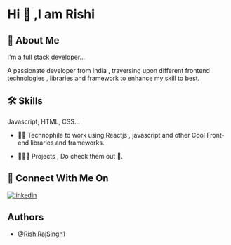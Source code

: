 
#   Hi 👋 ,I am Rishi



## 🚀 About Me
I'm a full stack developer...

A passionate developer from India , traversing upon different frontend technologies , libraries and framework to enhance my skill to best.
## 🛠 Skills
Javascript, HTML, CSS...
- 👷🏻 Technophile to work using Reactjs , javascript and other Cool Front-end libraries and frameworks.

- 👷🏻‍♀️ Projects , Do check them out 🙋.


## 🔗 Connect With Me On 
[![linkedin](https://img.shields.io/badge/linkedin-0A66C2?style=for-the-badge&logo=linkedin&logoColor=white)](https://www.linkedin.com/in/rishi-raj-singh-b424231b7/)


## Authors

- [@RishiRajSingh1](https://www.github.com/octokatherine)


